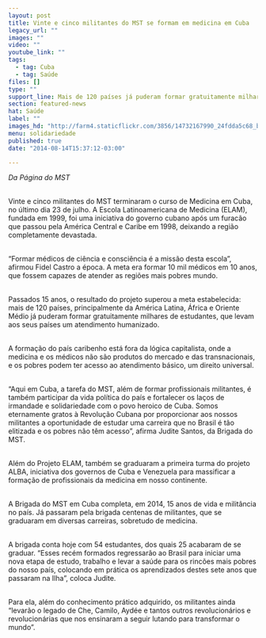 ```yaml
---
layout: post
title: Vinte e cinco militantes do MST se formam em medicina em Cuba
legacy_url: ""
images: ""
video: ""
youtube_link: ""
tags:
  - tag: Cuba
  - tag: Saúde
files: []
type: ""
support_line: Mais de 120 países já puderam formar gratuitamente milhares de estudantes em Cuba.
section: featured-news
hat: Saúde
label: ""
images_hd: "http://farm4.staticflickr.com/3856/14732167990_24fdda5c68_b.jpg"
menu: solidariedade
published: true
date: "2014-08-14T15:37:12-03:00"

---
```

<p><em>Da P&aacute;gina do MST</em></p>

<p><br />
Vinte e cinco militantes do MST terminaram o curso de Medicina em Cuba, no &uacute;ltimo dia 23 de julho. A Escola Latinoamericana de Medicina (ELAM), fundada em 1999, foi uma iniciativa do governo cubano ap&oacute;s um furac&atilde;o que passou pela Am&eacute;rica Central e Caribe em 1998, deixando a regi&atilde;o completamente devastada.&nbsp;</p>

<p><br />
&ldquo;Formar m&eacute;dicos de ci&ecirc;ncia e consci&ecirc;ncia &eacute; a miss&atilde;o desta escola&rdquo;, afirmou Fidel Castro a &eacute;poca. A meta era formar 10 mil m&eacute;dicos em 10 anos, que fossem capazes de atender as regi&otilde;es mais pobres mundo.&nbsp;</p>

<p><br />
Passados 15 anos, o resultado do projeto superou a meta estabelecida: mais de 120 pa&iacute;ses, principalmente da Am&eacute;rica Latina, &Aacute;frica e Oriente M&eacute;dio j&aacute; puderam formar gratuitamente milhares de estudantes, que levam aos seus pa&iacute;ses um atendimento humanizado.&nbsp;</p>

<p><br />
A forma&ccedil;&atilde;o do pa&iacute;s caribenho est&aacute; fora da l&oacute;gica capitalista, onde a medicina e os m&eacute;dicos n&atilde;o s&atilde;o produtos do mercado e das transnacionais, e os pobres podem ter acesso ao atendimento b&aacute;sico, um direito universal.</p>

<p><br />
&ldquo;Aqui em Cuba, a tarefa do MST, al&eacute;m de formar profissionais militantes, &eacute; tamb&eacute;m participar da vida pol&iacute;tica do pa&iacute;s e fortalecer os la&ccedil;os de irmandade e solidariedade com o povo heroico de Cuba. Somos eternamente gratos &agrave; Revolu&ccedil;&atilde;o Cubana por proporcionar aos nossos militantes a oportunidade de estudar uma carreira que no Brasil &eacute; t&atilde;o elitizada e os pobres n&atilde;o t&ecirc;m acesso&rdquo;, afirma Judite Santos, da Brigada do MST.</p>

<p><br />
Al&eacute;m do Projeto ELAM, tamb&eacute;m se graduaram a primeira turma do projeto ALBA, iniciativa dos governos de Cuba e Venezuela para massificar a forma&ccedil;&atilde;o de profissionais da medicina em nosso continente.&nbsp;</p>

<p><br />
A Brigada do MST em Cuba completa, em 2014, 15 anos de vida e milit&acirc;ncia no pa&iacute;s. J&aacute; passaram pela brigada centenas de militantes, que se graduaram em diversas carreiras, sobretudo de medicina.</p>

<p><br />
A brigada conta hoje com 54 estudantes, dos quais 25 acabaram de se graduar. &ldquo;Esses rec&eacute;m formados regressar&atilde;o ao Brasil para iniciar uma nova etapa de estudo, trabalho e levar a sa&uacute;de para os rinc&otilde;es mais pobres do nosso pa&iacute;s, colocando em pr&aacute;tica os aprendizados destes sete anos que passaram na Ilha&rdquo;, coloca Judite.&nbsp;</p>

<p><br />
Para ela, al&eacute;m do conhecimento pr&aacute;tico adquirido, os militantes ainda &ldquo;levar&atilde;o o legado de Che, Camilo, Ayd&eacute;e e tantos outros revolucion&aacute;rios e revolucion&aacute;rias que nos ensinaram a seguir lutando para transformar o mundo&rdquo;.</p>
